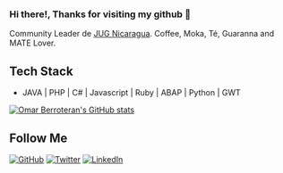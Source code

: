 ### Hi there!, Thanks for visiting my github  👋

Community Leader de [JUG Nicaragua](https://github.com/jugnicaragua). Coffee, Moka, Té, Guaranna and MATE Lover. 

<!--
**berroteran/berroteran** is a ✨ _special_ ✨ repository because its `README.md` (this file) appears on your GitHub profile.

Here are some ideas to get you started:

- 🔭 I’m currently working on ...
- 🌱 I’m currently learning ...
- 👯 I’m looking to collaborate on ...
- 🤔 I’m looking for help with ...
- 💬 Ask me about ...
- 📫 How to reach me: ...
- 😄 Pronouns: ...
- ⚡ Fun fact: ...
-->

## Tech Stack
* JAVA | PHP | C# | Javascript | Ruby | ABAP | Python | GWT

[![Omar Berroteran's GitHub stats](https://github-readme-stats.vercel.app/api?username=berroteran&show_icons=true)](https://github.com/berroteran)

<h2>Follow  Me</h2>
<p align="left">
	<a href="https://github.com/berroteran"><img src="https://img.shields.io/github/followers/berroteran.svg?label=GitHub&style=social" alt="GitHub"></a>
	<a href="https://twitter.com/berroterankf"><img src="https://img.shields.io/twitter/follow/berroteranlkf?label=Twitter&style=social" alt="Twitter"></a>
	<a href="https://www.linkedin.com/in/omarberroteransilva"><img src="https://img.shields.io/badge/LinkedIn--_.svg?style=social&logo=linkedin" alt="LinkedIn"></a>

</p>
